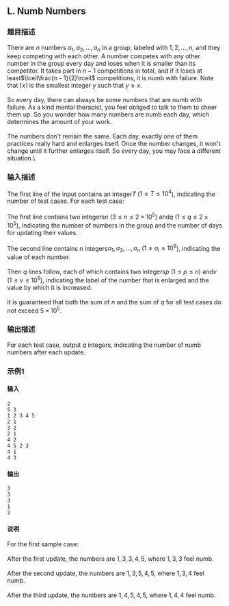## L. Numb Numbers

### 题目描述

There are $n$ numbers $a_1,a_2,\ldots,a_n$ in a group, labeled with $1,2,\ldots,n$, and they keep competing with
each other. A number competes with any other number in the group every
day and loses when it is smaller than its competitor. It takes part in $n-1$ competitions in total, and if it loses
at least$\lceil\frac{n - 1}{2}\rceil$ competitions, it is numb with failure. Note that $\lceil x \rceil$ is the smallest integer $y$ such that $y \ge x$.\
\
So every day, there can always be some numbers that are numb with
failure. As a kind mental therapist, you feel obliged to talk to them to
cheer them up. So you wonder how many numbers are numb each day, which
determines the amount of your work.\
\
The numbers don\'t remain the same. Each day, exactly one of them
practices really hard and enlarges itself. Once the number changes, it
won\'t change until it further enlarges itself. So every day, you may
face a different situation.\

### 输入描述

The first line of the input contains an integer$T$ ($1 \le T \le 10^4$), indicating the number
of test cases. For each test case:\
\
The first line contains two integers$n$ ($3\leq n\leq 2\times 10^5$) and$q$ ($1\leq q\leq 2\times 10^5$), indicating the
number of numbers in the group and the number of days for updating their
values.\
\
The second line contains $n$ integers$a_1,a_2,\ldots,a_n$ ($1\leq a_i\leq 10^9$), indicating the value
of each number.\
\
Then $q$ lines follow, each of which contains
two integers$p$ ($1\leq p\leq n$) and$v$ ($1\leq v\leq 10^9$), indicating the label of
the number that is enlarged and the value by which it is increased.\
\
It is guaranteed that both the sum of $n$ and
the sum of $q$ for all test cases do not
exceed $5 \times 10^5$.

### 输出描述

For each test case, output $q$ integers,
indicating the number of numb numbers after each update.

### 示例1

#### 输入

```plain
2
5 3
1 2 3 4 5
2 1
3 2
2 1
4 2
4 5 2 3
4 1
4 3
```

#### 输出

```plain
3
3
3
1
2
```

#### 说明

For the first sample case:\
\
After the first update, the numbers are $1,3,3,4,5$, where $1,3,3$ feel numb.\
\
After the second update, the numbers are $1,3,5,4,5$, where $1,3,4$ feel numb.\
\
After the third update, the numbers are $1,4,5,4,5$, where $1,4,4$ feel numb.

